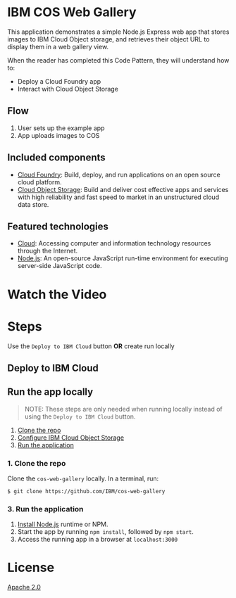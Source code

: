 # IBM COS Web Gallery

This application demonstrates a simple Node.js Express web app that stores images to IBM Cloud Object storage, and retrieves their object URL to display them in a web gallery view.

When the reader has completed this Code Pattern, they will understand how to:

* Deploy a Cloud Foundry app
* Interact with Cloud Object Storage

## Flow

1. User sets up the example app
2. App uploads images to COS

## Included components

* [Cloud Foundry](http://cloudfoundry.org/): Build, deploy, and run applications on an open source cloud platform.
* [Cloud Object Storage](https://console.bluemix.net/catalog/services/object-storage): Build and deliver cost effective apps and services with high reliability and fast speed to market in an unstructured cloud data store.

## Featured technologies

* [Cloud](https://www.ibm.com/developerworks/learn/cloud/): Accessing computer and information technology resources through the Internet.
* [Node.js](https://nodejs.org/): An open-source JavaScript run-time environment for executing server-side JavaScript code.

# Watch the Video

# Steps
Use the ``Deploy to IBM Cloud`` button **OR** create run locally

## Deploy to IBM Cloud

## Run the app locally
> NOTE: These steps are only needed when running locally instead of using the ``Deploy to IBM Cloud`` button.

1. [Clone the repo](#1-clone-the-repo)
2. [Configure IBM Cloud Object Storage](#2-configure-ibm-cloud-object-storage)
3. [Run the application](#3-run-the-application)

### 1. Clone the repo

Clone the `cos-web-gallery` locally. In a terminal, run:

```
$ git clone https://github.com/IBM/cos-web-gallery
```


### 3. Run the application
1. [Install Node.js][] runtime or NPM.
1. Start the app by running `npm install`, followed by `npm start`.
1. Access the running app in a browser at `localhost:3000`

# License
[Apache 2.0](LICENSE)

[Install Node.js]: https://nodejs.org/en/download/

